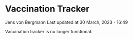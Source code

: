 Vaccination Tracker
================
Jens von Bergmann
Last updated at 30 March, 2023 - 16:49

Vaccination tracker is no longer functional.

